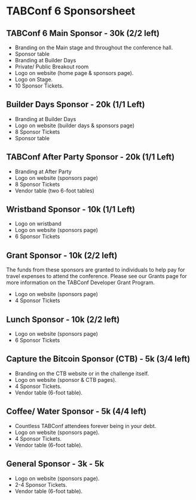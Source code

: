 # TABConf 6 Sponsorsheet

## TABConf 6 Main Sponsor - 30k (2/2 left)
- Branding on the Main stage and throughout the conference hall.
- Sponsor table
- Branding at Builder Days
- Private/ Public Breakout room 
- Logo on website (home page & sponsors page).
- Logo on Stage.
- 10 Sponsor Tickets.


## Builder Days Sponsor - 20k (1/1 Left)
- Branding at Builder Days
- Logo on website (builder days & sponsors page)
- 8 Sponsor Tickets
- Sponsor table

## TABConf After Party Sponsor - 20k (1/1 Left)
- Branding at After Party
- Logo on website (sponsors page)
- 8 Sponsor Tickets
- Vendor table (two 6-foot tables)

## Wristband Sponsor - 10k (1/1 Left)
- Logo on wristband
- Logo on website (sponsors page)
- 6 Sponsor Tickets

## Grant Sponsor - 10k (2/2 left)
The funds from these sponsors are granted to individuals to help pay for travel expenses to attend the conference. 
Please see our Grants page for more information on the TABConf Developer Grant Program. 
- Logo on website (sponsors page)
- 4 Sponsor Tickets

## Lunch Sponsor - 10k (2/2 left)
- Logo on website (sponsors page)
- 6 Sponsor Tickets

## Capture the Bitcoin Sponsor (CTB) - 5k (3/4 left)
- Branding on the CTB website or in the challenge itself.
- Logo on website (sponsor & CTB pages).
- 4 Sponsor Tickets.
- Vendor table (6-foot table).

## Coffee/ Water Sponsor - 5k (4/4 left)
- Countless TABConf attendees forever being in your debt.
- Logo on website (sponsors page).
- 4 Sponsor Tickets.
- Vendor table (6-foot table).

## General Sponsor - 3k - 5k
- Logo on website (sponsors page).
- 2-4 Sponsor Tickets.
- Vendor table (6-foot table).
